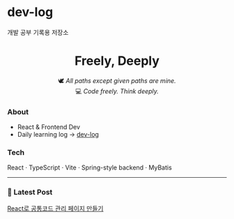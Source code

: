# dev-log

개발 공부 기록용 저장소

<h1 align="center">Freely, Deeply</h1>

<p align="center">
🕊️ <em>All paths except given paths are mine.</em><br/>
💻 <em>Code freely. Think deeply.</em>
</p>

### About

- React & Frontend Dev
- Daily learning log → [dev-log](https://github.com/Freely-Deeply/dev-log)

### Tech

React · TypeScript · Vite · Spring-style backend · MyBatis

---
### 📘 Latest Post
[React로 공통코드 관리 페이지 만들기](posts/20251015-setcode-first-post.md)

